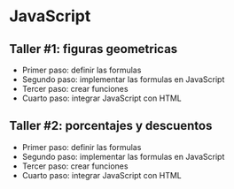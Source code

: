 # JavaScript

## Taller #1: figuras geometricas

- Primer paso: definir las formulas 
- Segundo paso: implementar las formulas en JavaScript 
- Tercer paso: crear funciones 
- Cuarto paso: integrar JavaScript con HTML

## Taller #2: porcentajes y descuentos

- Primer paso: definir las formulas 
- Segundo paso: implementar las formulas en JavaScript 
- Tercer paso: crear funciones 
- Cuarto paso: integrar JavaScript con HTML